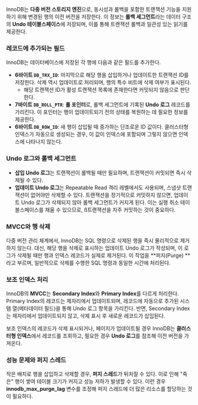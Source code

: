 InnoDB는 **다중 버전 스토리지 엔진**으로, 동시성과 롤백을 포함한 트랜잭션 기능을 지원하기 위해 변경된 행의 이전 버전을 저장한다. 이 정보는 **롤백 세그먼트**라는 데이터 구조의 **Undo 테이블스페이스**에 저장되며, 이를 통해 트랜잭션 롤백과 일관성 있는 읽기를 제공한다.
### 레코드에 추가되는 필드
InnoDB는 데이터베이스에 저장된 각 행에 다음과 같은 필드를 추가한다.
- **6바이트 `DB_TRX_ID`**: 마지막으로 해당 행을 삽입하거나 업데이트한 트랜잭션 ID를 저장한다. 삭제 역시 업데이트로 처리되며, 행의 특수 비트에 삭제 여부가 표시된다.
	- 해당 트랜잭션 ID가 활성 트랜잭션 목록에 존재한다면 커밋되지 않음으로 판단한다.
- **7바이트 `DB_ROLL_PTR`**: **롤 포인터**로, 롤백 세그먼트에 기록된 **Undo 로그** 레코드를 가리킨다. 이 포인터는 행이 업데이트되기 전의 상태를 복원하는 데 필요한 정보를 제공한다.
- **6바이트 `DB_ROW_ID`**: 새 행이 삽입될 때 증가하는 단조로운 ID 값이다. 클러스터형 인덱스가 자동으로 생성되는 경우, 이 값이 인덱스에 포함되며 그렇지 않으면 인덱스에 나타나지 않는다.
### Undo 로그와 롤백 세그먼트
- **삽입 Undo 로그**는 트랜잭션이 롤백될 때만 필요하며, 트랜잭션이 커밋되면 즉시 삭제될 수 있다.
- **업데이트 Undo 로그**는 Repeatable Read 격리 레벨에서도 사용되며, 스냅샷 트랜잭션이 없어야만 삭제할 수 있다.
트랜잭션을 정기적으로 커밋하지 않으면, 업데이트 Undo 로그가 삭제되지 않아 롤백 세그먼트가 커지게 된다. 이는 실행 취소 테이블스페이스를 채울 수 있으므로, ß트랜잭션을 자주 커밋하는 것이 중요하다.
### MVCC와 행 삭제
다중 버전 관리 체계에서, InnoDB는 SQL 명령으로 삭제된 행을 즉시 물리적으로 제거하지 않는다. 대신, 해당 행을 삭제로 표시하는 업데이트 Undo 로그가 작성되며, 이 로그가 삭제될 때만 행과 인덱스 레코드가 실제로 제거된다. 이 작업을 **퍼지(Purge) **라고 부르며, 일반적으로 삭제를 수행한 SQL 명령과 동일한 시간에 처리된다.
### 보조 인덱스 처리
InnoDB의 **MVCC**는 **Secondary Index**와 **Primary Index**를 다르게 처리한다. Primary Index의 레코드는 제자리에서 업데이트되며, 레코드에 자동으로 추가된 시스템 열(메타데이터 필드)을 통해 Undo 로그 항목을 가리킨다. 반면, Secondary Index는 제자리에서 업데이트되지 않고, 삭제 표시 후 새로운 레코드가 삽입된다.

보조 인덱스의 레코드가 삭제 표시되거나, 페이지가 업데이트될 경우 InnoDB는 **클러스터형 인덱스**에서 레코드를 조회하고, 필요한 경우 **Undo 로그**를 참조해 이전 버전을 가져온다.
### 성능 문제와 퍼지 스레드
작은 배치로 행을 삽입하고 삭제할 경우, **퍼지 스레드**가 뒤처질 수 있다. 이로 인해 "죽은" 행이 쌓여 테이블 크기가 커지고 성능 저하가 발생할 수 있다. 이런 경우 **innodb_max_purge_lag** 변수를 조정해 퍼지 스레드에 더 많은 리소스를 할당하는 것이 필요하다.